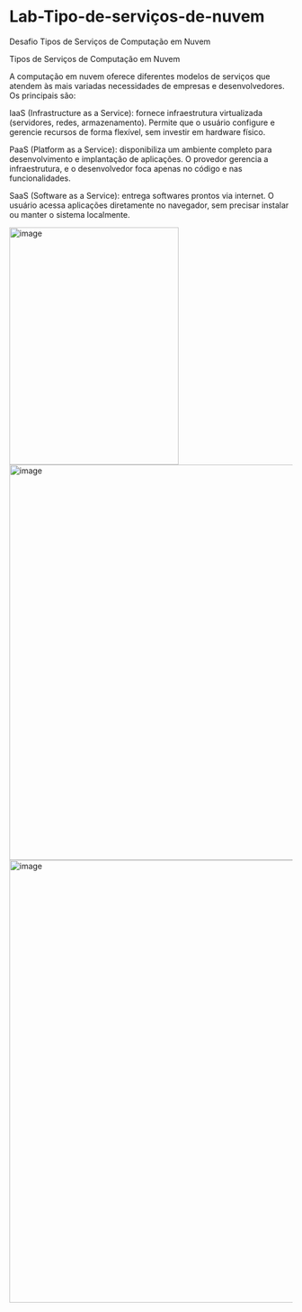 # Lab-Tipo-de-serviços-de-nuvem
Desafio Tipos de Serviços de Computação em Nuvem


Tipos de Serviços de Computação em Nuvem

A computação em nuvem oferece diferentes modelos de serviços que atendem às mais variadas necessidades de empresas e desenvolvedores. Os principais são:

IaaS (Infrastructure as a Service): fornece infraestrutura virtualizada (servidores, redes, armazenamento). Permite que o usuário configure e gerencie recursos de forma flexível, sem investir em hardware físico.

PaaS (Platform as a Service): disponibiliza um ambiente completo para desenvolvimento e implantação de aplicações. O provedor gerencia a infraestrutura, e o desenvolvedor foca apenas no código e nas funcionalidades.

SaaS (Software as a Service): entrega softwares prontos via internet. O usuário acessa aplicações diretamente no navegador, sem precisar instalar ou manter o sistema localmente.


<img width="301" height="422" alt="image" src="https://github.com/user-attachments/assets/4cbf66e1-7b5a-430e-85bf-3c93ef669ac3" />


<img width="1456" height="703" alt="image" src="https://github.com/user-attachments/assets/251483fe-63dd-4f48-8c21-79fca2159d8a" />


<img width="1431" height="787" alt="image" src="https://github.com/user-attachments/assets/71d7a7c3-6300-43bd-a37d-cb144793d9d9" />

